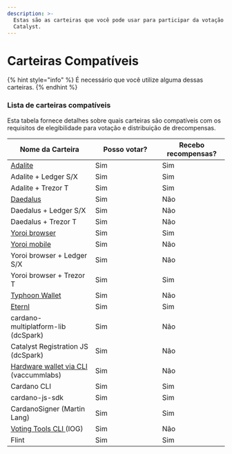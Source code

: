 ```yaml
---
description: >-
  Estas são as carteiras que você pode usar para participar da votação do Fundo
  Catalyst.
---
```


# Carteiras Compatíveis

{% hint style="info" %}
É necessário que você utilize alguma dessas carteiras.
{% endhint %}

### Lista de carteiras compatíveis <a href="#supported-wallets-list" id="supported-wallets-list"></a>

Esta tabela fornece detalhes sobre quais carteiras são compatíveis com os requisitos de elegibilidade para votação e distribuição de drecompensas.

<table><thead><tr><th>Nome da Carteira</th><th width="139">Posso votar?</th><th>Recebo recompensas?</th></tr></thead><tbody><tr><td><a href="https://adalite.medium.com/catalyst-voting-registration-on-adalite-71d975f75755">Adalite</a></td><td>Sim</td><td>Sim</td></tr><tr><td>Adalite + Ledger S/X</td><td>Sim</td><td>Sim</td></tr><tr><td>Adalite + Trezor T</td><td>Sim</td><td>Sim</td></tr><tr><td><a href="https://daedaluswallet.io/en/download/">Daedalus</a></td><td>Sim</td><td>Não</td></tr><tr><td>Daedalus + Ledger S/X</td><td>Sim</td><td>Não</td></tr><tr><td>Daedalus + Trezor T</td><td>Sim</td><td>Não</td></tr><tr><td><a href="https://yoroi-wallet.com/#/">Yoroi browser</a></td><td>Sim</td><td>Sim</td></tr><tr><td><a href="https://yoroi-wallet.com/#/">Yoroi mobile</a></td><td>Sim</td><td>Não</td></tr><tr><td>Yoroi browser + Ledger S/X</td><td>Sim</td><td>Não</td></tr><tr><td>Yoroi browser + Trezor T</td><td>Sim</td><td>Sim</td></tr><tr><td><a href="https://typhonwallet.io/">Typhoon Wallet</a></td><td>Sim</td><td>Não</td></tr><tr><td><a href="https://eternl.io/">Eternl</a></td><td>Sim</td><td>Sim</td></tr><tr><td>cardano-multiplatform-lib (dcSpark)</td><td>Sim</td><td>Não</td></tr><tr><td>Catalyst Registration JS (dcSpark)</td><td>Sim</td><td>Não</td></tr><tr><td><a href="https://github.com/vacuumlabs/cardano-hw-cli#catalyst-voting-registration">Hardware wallet via CLI</a> (vaccummlabs)</td><td>Sim</td><td>Não</td></tr><tr><td>Cardano CLI</td><td>Sim</td><td>Sim</td></tr><tr><td>cardano-js-sdk</td><td>Sim</td><td>Sim</td></tr><tr><td>CardanoSigner (Martin Lang)</td><td>Sim</td><td>Sim</td></tr><tr><td><a href="https://github.com/input-output-hk/voting-tools">Voting Tools CLI </a>(IOG)</td><td>Sim</td><td>Não</td></tr><tr><td>Flint</td><td>Sim</td><td>Sim</td></tr></tbody></table>
